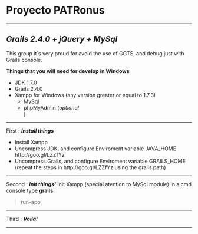 
# Proyecto PATRonus 
------
_Grails 2.4.0 + jQuery + MySql_
-----
This group it´s very proud for avoid the use of GGTS, and debug just with Grails console. 


<strong>
  Things that you will need for develop in Windows
</strong>
<ul>
  <li>JDK 1.7.0</li>
  <li>Grails 2.4.0</li>
  <li>Xampp for Windows (any version greater or equal to 1.7.3)
    <ul>
     <li> MySql</li>
     <li> phpMyAdmin  (<i>optional</i></li>)
    </ul>
  </li>
</ul>
  
--------------

First  : _<strong>Install things</strong>_
<ul>
  <li>
  Install Xampp
  </li>
  <li>
  Uncompress JDK, and configure Enviroment variable JAVA_HOME
  http://goo.gl/LZZfYz
  </li>
  <li>
  Uncompress Grails, and configure Enviroment variable GRAILS_HOME
  (repeat the steps in http://goo.gl/LZZfYz using the grails path)
</li>
</ul>


--------------

Second : _<strong>Init things!</strong>_
Init Xampp (special atention to MySql module)
In a cmd console type <strong>grails</strong>

>run-app

-------
Third :  _<strong>Voilá!</strong>_

-------





